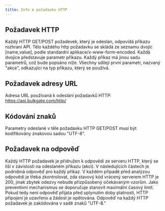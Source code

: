 ```yaml
---
title: Info o požadavku HTTP
---
```


## Požadavek HTTP
Každý HTTP GET/POST požadevek, který je odeslan, odpovídá příkazu rozhraní API. Tělo každého http požadavku se skládá ze seznamu dvojic [name,value], podle standardní aplikace/x-www-form-encoded. Každá dvojice představuje parametr příkazu. Každý příkaz má jinou sadu parametrů, což bude popsáno níže. Všechny sdílejí první parametr, nazvaný "akce", odkazující na typ příkazu, který se používá.  

## Požadavek adresy URL
Adresa URL používaná k odeslání požadavků HTTP: 
https://api.bulkgate.com/http/

## Kódování znaků
Parametry odeslané v těle požadavku HTTP GET/POST musí být kodifikovány znakovou sadou "UTF-8".

## Požadavek na odpověď
Každý HTTP požadavek je přidružen k odpovědi ze serveru HTTP, který se liší v závislosti na odeslaném příkazu (akci). V následujících částech je podrobná odpověď pro každý příkaz. V každém případě před analýzou odpovědi je třeba zkontrolovat, zda stavový kód vrácený serverem HTTP je 200, jinak zbytek odezvy nebude přizpůsobený očekávaným vzorům. Jako preventivní mechanismus se doporučuje stanovit maximální časový limit. Pokud tedy není odpověď přijata před uplynutím doby platnosti, HTTP připojení je uzavřeno a žádost je opětována. Odpověď na každý HTTP požadavek je zakódována v sadě znaků "UTF-8."
